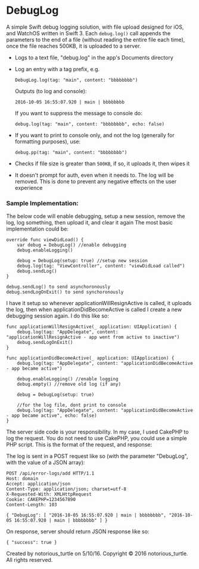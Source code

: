 # DebugLog
A simple Swift debug logging solution, with file upload designed for iOS, and WatchOS written in Swift 3. Each `debug.log()` call appends the parameters to the end of a file (without reading the entire file each time), once the file reaches 500KB, it is uploaded to a server.

- Logs to a text file, "debug.log" in the app's Documents directory
- Log an entry with a tag prefix, e.g.

    `DebugLog.log(tag: "main", content: "bbbbbbbb")`

  Outputs (to log and console):

    `2016-10-05 16:55:07.920 | main | bbbbbbbb`
    
  If you want to suppress the message to console do:

    `debug.log(tag: "main", content: "bbbbbbbb", echo: false)`
  
- If you want to print to console only, and not the log (generally for formatting purposes), use:

    `debug.pp(tag: "main", content: "bbbbbbbb")`

- Checks if file size is greater than `500KB`, if so, it uploads it, then wipes it
- It doesn't prompt for auth, even when it needs to. The log will be removed.
  This is done to prevent any negative effects on the user experience

### Sample Implementation:

The below code will enable debugging, setup a new session, remove the log, log something, then upload it, and clear it again
The most basic implementation could be:

    override func viewDidLoad() {
        var debug = DebugLog() //enable debugging
        debug.enableLogging()
 
        debug = DebugLog(setup: true) //setup new session
        debug.log(tag: "ViewController", content: "viewDidLoad called")
        debug.sendLog()
    }

    debug.sendLog() to send asynchoronously
    debug.sendLogOnExit() to send synchoronously
 
I have it setup so whenever applicationWillResignActive is called, it uploads the log, then when applicationDidBecomeActive is called I create a new debugging session again. I do this like so:
 
    func applicationWillResignActive(_ application: UIApplication) {
        debug.log(tag: "AppDelegate", content: "applicationWillResignActive - app went from active to inactive")
        debug.sendLogOnExit()
    }
     
    func applicationDidBecomeActive(_ application: UIApplication) {
        debug.log(tag: "AppDelegate", content: "applicationDidBecomeActive - app became active")
 
        debug.enableLogging() //enable logging
        debug.empty() //remove old log (if any)
 
        debug = DebugLog(setup: true)
 
        //for the log file, dont print to console
        debug.log(tag: "AppDelegate", content: "applicationDidBecomeActive - app became active", echo: false)
    }

The server side code is your responsibility. In my case, I used CakePHP to log the request. You do not need to use CakePHP, you could use a simple PHP script. This is the format of the request, and response:

The log is sent in a POST request like so (with the parameter "DebugLog", with the value of a JSON array):

    POST /api/error-logs/add HTTP/1.1
    Host: domain
    Accept: application/json
    Content-Type: application/json; charset=utf-8
    X-Requested-With: XMLHttpRequest
    Cookie: CAKEPHP=1234567890
    Content-Length: 103

    { "DebugLog": [ "2016-10-05 16:55:07.920 | main | bbbbbbbb", "2016-10-05 16:55:07.920 | main | bbbbbbbb" ] }
 
On response, server should return JSON response like so:

    { "success": true }

Created by notorious_turtle on 5/10/16.
Copyright © 2016 notorious_turtle. All rights reserved.
